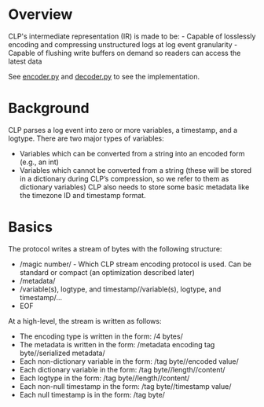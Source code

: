 # Overview
CLP's intermediate representation (IR) is made to be:
    - Capable of losslessly encoding and compressing unstructured logs at log
      event granularity
    - Capable of flushing write buffers on demand so readers can access the
      latest data

See [encoder.py](src/clp_logging/encoder.py) and
[decoder.py](src/clp_logging/decoder.py) to see the implementation.

# Background
CLP parses a log event into zero or more variables, a timestamp, and a logtype.
There are two major types of variables:
- Variables which can be converted from a string into an encoded form (e.g., an
  int)
- Variables which cannot be converted from a string (these will be stored in a
  dictionary during CLP’s compression, so we refer to them as dictionary
  variables)
CLP also needs to store some basic metadata like the timezone ID and timestamp
format.

# Basics
The protocol writes a stream of bytes with the following structure:
- /magic number/ - Which CLP stream encoding protocol is used. Can be standard
  or compact (an optimization described later)
- /metadata/
- /variable(s), logtype, and timestamp//variable(s), logtype, and timestamp/...
- EOF

At a high-level, the stream is written as follows:
- The encoding type is written in the form: /4 bytes/
- The metadata is written in the form: /metadata encoding tag
byte//serialized metadata/
- Each non-dictionary variable in the form: /tag byte//encoded value/
- Each dictionary variable in the form: /tag byte//length//content/
- Each logtype in the form: /tag byte//length//content/
- Each non-null timestamp in the form: /tag byte//timestamp value/
- Each null timestamp is in the form: /tag byte/
